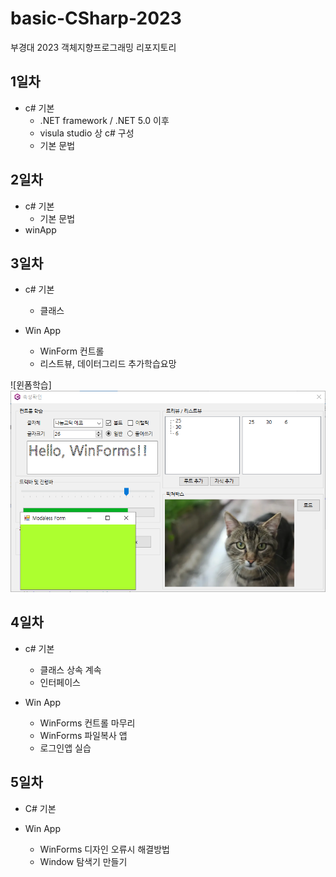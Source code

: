 # basic-CSharp-2023
부경대 2023 객체지향프로그래밍 리포지토리


## 1일차
- c# 기본
    - .NET framework / .NET 5.0 이후
    - visula studio 상 c# 구성
    - 기본 문법

## 2일차
- c# 기본
    - 기본 문법
- winApp

## 3일차
- c# 기본
    - 클래스

- Win App
    - WinForm 컨트롤
    - 리스트뷰, 데이터그리드 추가학습요망

![윈폼학습] <img src="https://raw.githubusercontent.com/KOOJAIN/basic-CSharp-2023/main/images/cat.png" width="700">

## 4일차
- c# 기본
    - 클래스 상속 계속
    - 인터페이스

- Win App
    - WinForms 컨트롤 마무리
    - WinForms 파일복사 앱
    - 로그인앱 실습

## 5일차
- C# 기본

- Win App
    - WinForms 디자인 오류시 해결방법
    - Window 탐색기 만들기